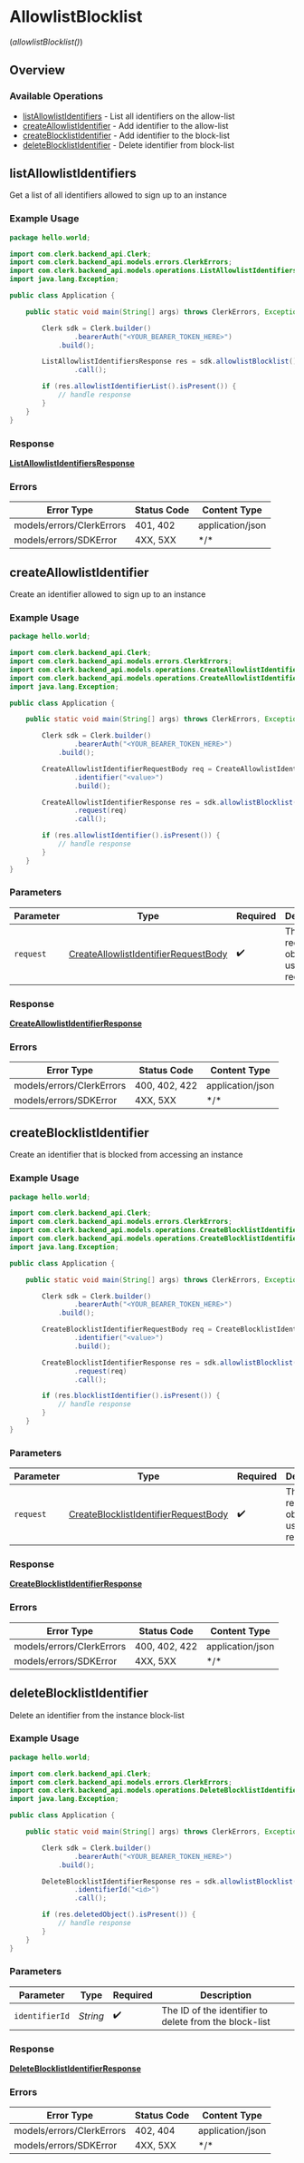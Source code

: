 # AllowlistBlocklist
(*allowlistBlocklist()*)

## Overview

### Available Operations

* [listAllowlistIdentifiers](#listallowlistidentifiers) - List all identifiers on the allow-list
* [createAllowlistIdentifier](#createallowlistidentifier) - Add identifier to the allow-list
* [createBlocklistIdentifier](#createblocklistidentifier) - Add identifier to the block-list
* [deleteBlocklistIdentifier](#deleteblocklistidentifier) - Delete identifier from block-list

## listAllowlistIdentifiers

Get a list of all identifiers allowed to sign up to an instance

### Example Usage

```java
package hello.world;

import com.clerk.backend_api.Clerk;
import com.clerk.backend_api.models.errors.ClerkErrors;
import com.clerk.backend_api.models.operations.ListAllowlistIdentifiersResponse;
import java.lang.Exception;

public class Application {

    public static void main(String[] args) throws ClerkErrors, Exception {

        Clerk sdk = Clerk.builder()
                .bearerAuth("<YOUR_BEARER_TOKEN_HERE>")
            .build();

        ListAllowlistIdentifiersResponse res = sdk.allowlistBlocklist().listAllowlistIdentifiers()
                .call();

        if (res.allowlistIdentifierList().isPresent()) {
            // handle response
        }
    }
}
```

### Response

**[ListAllowlistIdentifiersResponse](../../models/operations/ListAllowlistIdentifiersResponse.md)**

### Errors

| Error Type                | Status Code               | Content Type              |
| ------------------------- | ------------------------- | ------------------------- |
| models/errors/ClerkErrors | 401, 402                  | application/json          |
| models/errors/SDKError    | 4XX, 5XX                  | \*/\*                     |

## createAllowlistIdentifier

Create an identifier allowed to sign up to an instance

### Example Usage

```java
package hello.world;

import com.clerk.backend_api.Clerk;
import com.clerk.backend_api.models.errors.ClerkErrors;
import com.clerk.backend_api.models.operations.CreateAllowlistIdentifierRequestBody;
import com.clerk.backend_api.models.operations.CreateAllowlistIdentifierResponse;
import java.lang.Exception;

public class Application {

    public static void main(String[] args) throws ClerkErrors, Exception {

        Clerk sdk = Clerk.builder()
                .bearerAuth("<YOUR_BEARER_TOKEN_HERE>")
            .build();

        CreateAllowlistIdentifierRequestBody req = CreateAllowlistIdentifierRequestBody.builder()
                .identifier("<value>")
                .build();

        CreateAllowlistIdentifierResponse res = sdk.allowlistBlocklist().createAllowlistIdentifier()
                .request(req)
                .call();

        if (res.allowlistIdentifier().isPresent()) {
            // handle response
        }
    }
}
```

### Parameters

| Parameter                                                                                               | Type                                                                                                    | Required                                                                                                | Description                                                                                             |
| ------------------------------------------------------------------------------------------------------- | ------------------------------------------------------------------------------------------------------- | ------------------------------------------------------------------------------------------------------- | ------------------------------------------------------------------------------------------------------- |
| `request`                                                                                               | [CreateAllowlistIdentifierRequestBody](../../models/operations/CreateAllowlistIdentifierRequestBody.md) | :heavy_check_mark:                                                                                      | The request object to use for the request.                                                              |

### Response

**[CreateAllowlistIdentifierResponse](../../models/operations/CreateAllowlistIdentifierResponse.md)**

### Errors

| Error Type                | Status Code               | Content Type              |
| ------------------------- | ------------------------- | ------------------------- |
| models/errors/ClerkErrors | 400, 402, 422             | application/json          |
| models/errors/SDKError    | 4XX, 5XX                  | \*/\*                     |

## createBlocklistIdentifier

Create an identifier that is blocked from accessing an instance

### Example Usage

```java
package hello.world;

import com.clerk.backend_api.Clerk;
import com.clerk.backend_api.models.errors.ClerkErrors;
import com.clerk.backend_api.models.operations.CreateBlocklistIdentifierRequestBody;
import com.clerk.backend_api.models.operations.CreateBlocklistIdentifierResponse;
import java.lang.Exception;

public class Application {

    public static void main(String[] args) throws ClerkErrors, Exception {

        Clerk sdk = Clerk.builder()
                .bearerAuth("<YOUR_BEARER_TOKEN_HERE>")
            .build();

        CreateBlocklistIdentifierRequestBody req = CreateBlocklistIdentifierRequestBody.builder()
                .identifier("<value>")
                .build();

        CreateBlocklistIdentifierResponse res = sdk.allowlistBlocklist().createBlocklistIdentifier()
                .request(req)
                .call();

        if (res.blocklistIdentifier().isPresent()) {
            // handle response
        }
    }
}
```

### Parameters

| Parameter                                                                                               | Type                                                                                                    | Required                                                                                                | Description                                                                                             |
| ------------------------------------------------------------------------------------------------------- | ------------------------------------------------------------------------------------------------------- | ------------------------------------------------------------------------------------------------------- | ------------------------------------------------------------------------------------------------------- |
| `request`                                                                                               | [CreateBlocklistIdentifierRequestBody](../../models/operations/CreateBlocklistIdentifierRequestBody.md) | :heavy_check_mark:                                                                                      | The request object to use for the request.                                                              |

### Response

**[CreateBlocklistIdentifierResponse](../../models/operations/CreateBlocklistIdentifierResponse.md)**

### Errors

| Error Type                | Status Code               | Content Type              |
| ------------------------- | ------------------------- | ------------------------- |
| models/errors/ClerkErrors | 400, 402, 422             | application/json          |
| models/errors/SDKError    | 4XX, 5XX                  | \*/\*                     |

## deleteBlocklistIdentifier

Delete an identifier from the instance block-list

### Example Usage

```java
package hello.world;

import com.clerk.backend_api.Clerk;
import com.clerk.backend_api.models.errors.ClerkErrors;
import com.clerk.backend_api.models.operations.DeleteBlocklistIdentifierResponse;
import java.lang.Exception;

public class Application {

    public static void main(String[] args) throws ClerkErrors, Exception {

        Clerk sdk = Clerk.builder()
                .bearerAuth("<YOUR_BEARER_TOKEN_HERE>")
            .build();

        DeleteBlocklistIdentifierResponse res = sdk.allowlistBlocklist().deleteBlocklistIdentifier()
                .identifierId("<id>")
                .call();

        if (res.deletedObject().isPresent()) {
            // handle response
        }
    }
}
```

### Parameters

| Parameter                                              | Type                                                   | Required                                               | Description                                            |
| ------------------------------------------------------ | ------------------------------------------------------ | ------------------------------------------------------ | ------------------------------------------------------ |
| `identifierId`                                         | *String*                                               | :heavy_check_mark:                                     | The ID of the identifier to delete from the block-list |

### Response

**[DeleteBlocklistIdentifierResponse](../../models/operations/DeleteBlocklistIdentifierResponse.md)**

### Errors

| Error Type                | Status Code               | Content Type              |
| ------------------------- | ------------------------- | ------------------------- |
| models/errors/ClerkErrors | 402, 404                  | application/json          |
| models/errors/SDKError    | 4XX, 5XX                  | \*/\*                     |